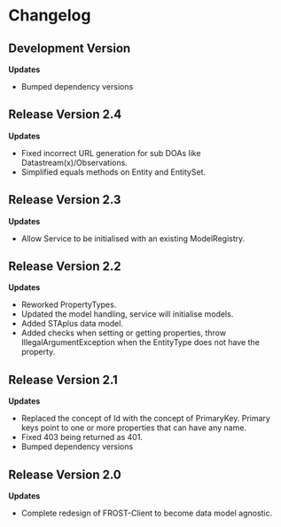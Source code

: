 # Changelog

## Development Version

**Updates**
* Bumped dependency versions


## Release Version 2.4

**Updates**
* Fixed incorrect URL generation for sub DOAs like Datastream(x)/Observations.
* Simplified equals methods on Entity and EntitySet.


## Release Version 2.3

**Updates**
* Allow Service to be initialised with an existing ModelRegistry.


## Release Version 2.2

**Updates**
* Reworked PropertyTypes.
* Updated the model handling, service will initialise models.
* Added STAplus data model.
* Added checks when setting or getting properties, throw IllegalArgumentException
  when the EntityType does not have the property.


## Release Version 2.1

**Updates**
* Replaced the concept of Id with the concept of PrimaryKey.
  Primary keys point to one or more properties that can have any name.
* Fixed 403 being returned as 401.
* Bumped dependency versions


## Release Version 2.0

**Updates**
* Complete redesign of FROST-Client to become data model agnostic.

